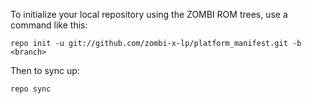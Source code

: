 To initialize your local repository using the ZOMBI ROM trees, use a command like this:

    repo init -u git://github.com/zombi-x-lp/platform_manifest.git -b <branch>

Then to sync up:

    repo sync
